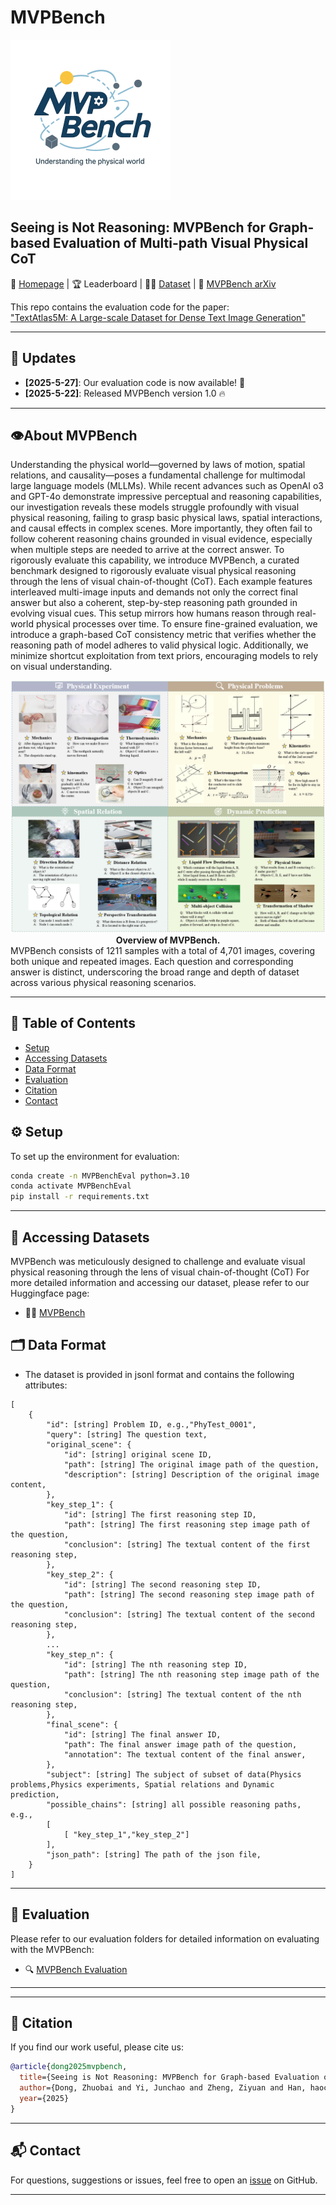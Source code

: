 # MVPBench

<img src="asserts/logo.png" alt="logo" style="zoom:25%;" />

## Seeing is Not Reasoning: MVPBench for Graph-based Evaluation of Multi-path Visual Physical CoT

📘 [Homepage](https://csu-jpg.github.io/MVPBench/) | 🏆 Leaderboard | 🧑‍🔬 [Dataset](https://huggingface.co/datasets/CSU-JPG/MVPBench) |  📄 [MVPBench arXiv](https://arxiv.org/abs/2402.12345)

This repo contains the evaluation code for the paper:  
["TextAtlas5M: A Large-scale Dataset for Dense Text Image Generation"](https://arxiv.org/abs/2402.12345)

---

## 🔔 Updates

- **[2025-5-27]**: Our evaluation code is now available! 🌟  
- **[2025-5-22]**: Released MVPBench version 1.0 🔥

---
## 👁About MVPBench
Understanding the physical world—governed by laws of motion, spatial relations, and causality—poses a fundamental challenge for multimodal large language models (MLLMs). While recent advances such as OpenAI o3 and GPT-4o demonstrate impressive perceptual and reasoning capabilities, our investigation reveals these models struggle profoundly with visual physical reasoning, failing to grasp basic physical laws, spatial interactions, and causal effects in complex scenes. More importantly, they often fail to follow coherent reasoning chains grounded in visual evidence, especially when multiple steps are needed to arrive at the correct answer. To rigorously evaluate this capability, we introduce MVPBench, a curated benchmark designed to rigorously evaluate visual physical reasoning through the lens of visual chain-of-thought (CoT). Each example features interleaved multi-image inputs and demands not only the correct final answer but also a coherent, step-by-step reasoning path grounded in evolving visual cues. This setup mirrors how humans reason through real-world physical processes over time. To ensure fine-grained evaluation, we introduce a graph-based CoT consistency metric that verifies whether the reasoning path of model adheres to valid physical logic. Additionally, we minimize shortcut exploitation from text priors, encouraging models to rely on visual understanding.

<img src="asserts/overview.png" alt="logo" style="zoom:70%;" />
<center><b>Overview of MVPBench.</b></center>
MVPBench consists of 1211 samples with a total of 4,701 images, covering both unique and repeated images. Each question and corresponding answer is distinct, underscoring the  broad range and depth of dataset across various physical reasoning scenarios.

---

## 📑 Table of Contents
- [Setup](#️-setup)
- [Accessing Datasets](#-accessing-datasets)
- [Data Format](#-data-format)
- [Evaluation](#-evaluation)
- [Citation](#-citation)
- [Contact](#-contact)


## ⚙️ Setup

To set up the environment for evaluation:

```bash
conda create -n MVPBenchEval python=3.10
conda activate MVPBenchEval
pip install -r requirements.txt
```

---

## 📂 Accessing Datasets

MVPBench was meticulously designed to challenge and evaluate visual physical reasoning through the lens of visual chain-of-thought (CoT) 
For more detailed information and accessing our dataset, please refer to our Huggingface page:

- 🧑‍🔬 [MVPBench](https://huggingface.co/datasets/CSU-JPG/MVPBench)

## 🗂 Data Format

- The dataset is provided in jsonl format and contains the following attributes:

```
[
    {
        "id": [string] Problem ID, e.g.,"PhyTest_0001",
        "query": [string] The question text,
        "original_scene": {
            "id": [string] original scene ID,
            "path": [string] The original image path of the question,
            "description": [string] Description of the original image content,
        },
        "key_step_1": {
            "id": [string] The first reasoning step ID,
            "path": [string] The first reasoning step image path of the question,
            "conclusion": [string] The textual content of the first reasoning step,
        },
        "key_step_2": {
            "id": [string] The second reasoning step ID,
            "path": [string] The second reasoning step image path of the question,
            "conclusion": [string] The textual content of the second reasoning step,
        },
		...
		"key_step_n": {
            "id": [string] The nth reasoning step ID,
            "path": [string] The nth reasoning step image path of the question,
            "conclusion": [string] The textual content of the nth reasoning step,
        },
        "final_scene": {
            "id": [string] The final answer ID,
            "path": The final answer image path of the question,
            "annotation": The textual content of the final answer,
        },
        "subject": [string] The subject of subset of data(Physics problems,Physics experiments, Spatial relations and Dynamic prediction,
        "possible_chains": [string] all possible reasoning paths, e.g., 
        [
            [ "key_step_1","key_step_2"]
        ],
        "json_path": [string] The path of the json file,
    }
]
```

---

## 🧪 Evaluation

Please refer to our evaluation folders for detailed information on evaluating with the MVPBench:

- 🔍 [MVPBench Evaluation](Evaluation/README.md)

---

---

## 📄 Citation

If you find our work useful, please cite us:

```bibtex
@article{dong2025mvpbench,
  title={Seeing is Not Reasoning: MVPBench for Graph-based Evaluation of Multi-path Visual Physical CoT},
  author={Dong, Zhuobai and Yi, Junchao and Zheng, Ziyuan and Han, haochen and Zheng, Xiangxi and Wang, Alex Jinpeng and Liu, Fangming and Li, Linjie and others},
  year={2025}
}
```

---

## 📬 Contact

For questions, suggestions or issues, feel free to open an [issue](https://github.com/CSU-JPG/MVPBench/issues) on GitHub.

---


